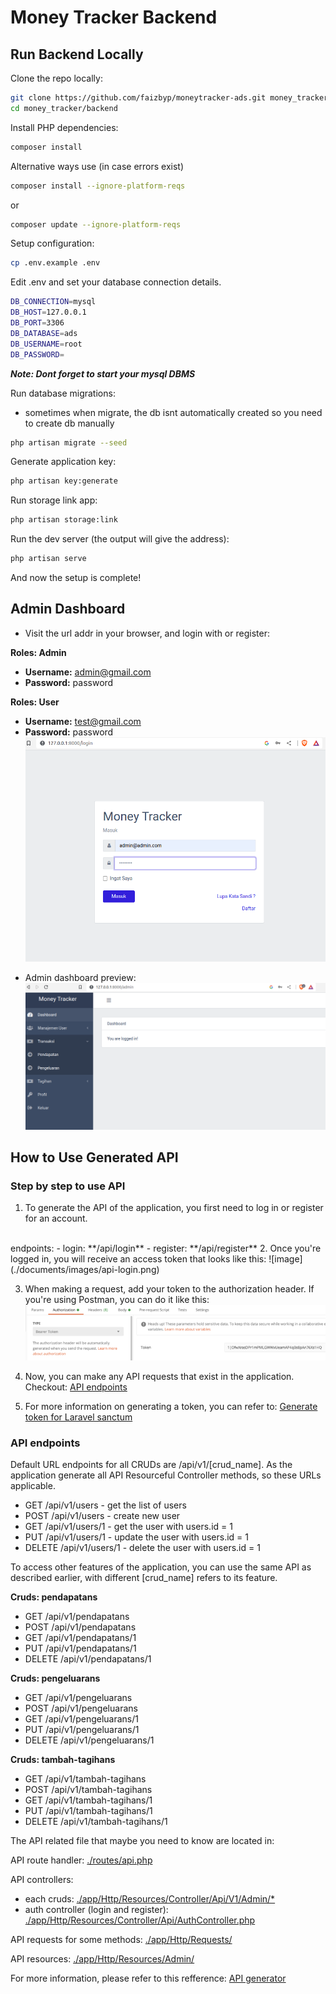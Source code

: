 # Money Tracker Backend

## Run Backend Locally

Clone the repo locally:

```sh
git clone https://github.com/faizbyp/moneytracker-ads.git money_tracker
cd money_tracker/backend
```

Install PHP dependencies:

```sh
composer install
```
Alternative ways use (in case errors exist)
```sh
composer install --ignore-platform-reqs
```
or
```sh
composer update --ignore-platform-reqs
```

Setup configuration:

```sh
cp .env.example .env
```

Edit .env and set your database connection details. 

```sh
DB_CONNECTION=mysql
DB_HOST=127.0.0.1
DB_PORT=3306
DB_DATABASE=ads 
DB_USERNAME=root
DB_PASSWORD=
```
<i><b>Note: Dont forget to start your mysql DBMS</b></i>

Run database migrations:
- sometimes when migrate, the db isnt automatically created  so you need to create db manually

```sh
php artisan migrate --seed
```
Generate application key:

```sh
php artisan key:generate
```

Run storage link app:

```sh
php artisan storage:link
```

Run the dev server (the output will give the address):

```sh
php artisan serve
```
And now the setup is complete!


## Admin Dashboard 

* Visit the url addr in your browser, and login with or register:

**Roles: Admin**
- **Username:** admin@gmail.com
- **Password:** password

**Roles: User**
- **Username:** test@gmail.com
- **Password:** password
<br><img src="./documents/images/login-page.png" width="500">

* Admin dashboard preview:
<br><img src="./documents/images/admin-dashboard.png" width="500">



## How to Use Generated API
### Step by step to use API
1. To generate the API of the application, you first need to log in or register for an account.
<br>
endpoints:
- login: **/api/login**
- register: **/api/register**
2. Once you're logged in, you will receive an access token that looks like this:
![image](./documents/images/api-login.png)

3. When making a request, add your token to the authorization header. If you're using Postman, you can do it like this:
![image](./documents/images/authorization.png)
4. Now, you can make any API requests that exist in the application. Checkout: [API endpoints](#API-endpoints)

5. For more information on generating a token, you can refer to:
[Generate token for Laravel sanctum](href="https://blog.quickadminpanel.com/quickadminpanel-api-generator-with-laravel-sanctum/)

### API endpoints
Default URL endpoints for all CRUDs are /api/v1/[crud_name]. As the application generate all API Resourceful Controller methods, so these URLs applicable.

* GET /api/v1/users - get the list of users
* POST /api/v1/users - create new user
* GET /api/v1/users/1 - get the user with users.id = 1
* PUT /api/v1/users/1 - update the user with users.id = 1
* DELETE /api/v1/users/1 - delete the user with users.id = 1

To access other features of the application, you can use the same API as described earlier, with different [crud_name] refers to its feature.

**Cruds: pendapatans**
* GET /api/v1/pendapatans 
* POST /api/v1/pendapatans 
* GET /api/v1/pendapatans/1 
* PUT /api/v1/pendapatans/1 
* DELETE /api/v1/pendapatans/1 

**Cruds: pengeluarans**
* GET /api/v1/pengeluarans 
* POST /api/v1/pengeluarans 
* GET /api/v1/pengeluarans/1 
* PUT /api/v1/pengeluarans/1 
* DELETE /api/v1/pengeluarans/1

**Cruds: tambah-tagihans**
* GET /api/v1/tambah-tagihans 
* POST /api/v1/tambah-tagihans 
* GET /api/v1/tambah-tagihans/1 
* PUT /api/v1/tambah-tagihans/1 
* DELETE /api/v1/tambah-tagihans/1

The API related file that maybe you need to know are located in:

API route handler: [./routes/api.php](./routes/api.php)

API controllers: 
- each cruds: [./app/Http/Resources/Controller/Api/V1/Admin/*](./app/Http/Resources/Controller/Api/V1/Admin/)
- auth controller (login and register): [./app/Http/Resources/Controller/Api/AuthController.php](./app/Http/Resources/Controller/Api/AuthController.php)

API requests for some methods: [./app/Http/Requests/](./app/Http/Requests/)

API resources: [./app/Http/Resources/Admin/](./app/Http/Resources/Admin/)

For more information, please refer to this refference: [API generator](href=https://helpdocs.quickadminpanel.com/create-panel/api-generator)